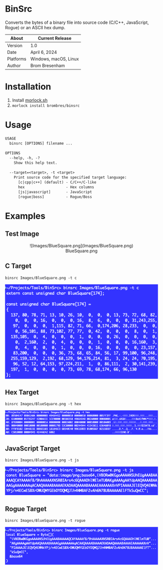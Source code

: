 # BinSrc
Converts the bytes of a binary file into source code (C/C++, JavaScript, Rogue) or an ASCII hex dump.

About     | Current Release
----------|-----------------------
Version   | 1.0
Date      | April 6, 2024
Platforms | Windows, macOS, Linux
Author    | Brom Bresenham

# Installation
1. Install [morlock.sh](https://morlock.sh)
2. `morlock install brombres/binsrc`

# Usage

    USAGE
      binsrc [OPTIONS] filename ...

    OPTIONS
      --help, -h, -?
        Show this help text.

      --target=<target>, -t <target>
        Print source code for the specified target language:
          [c|cpp|c++] (default) - C/C++/C-like
          hex                   - Hex columns
          [js|javascript]       - JavaScript
          [rogue|boss]          - Rogue/Boss

# Examples

## Test Image
<center>![Images/BlueSquare.png](Images/BlueSquare.png)</center>
<center>BlueSquare.png</center>

## C Target
    binsrc Images/BlueSquare.png -t c

![Image/C.png](Images/C.png)

## Hex Target
    binsrc Images/BlueSquare.png -t hex

![Image/Hex.png](Images/Hex.png)

## JavaScript Target
    binsrc Images/BlueSquare.png -t js

![Image/JS.png](Images/JS.png)

## Rogue Target
    binsrc Images/BlueSquare.png -t rogue

![Image/Rogue.png](Images/Rogue.png)
